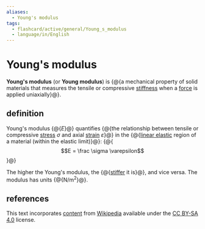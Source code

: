 ```yaml
---
aliases:
  - Young's modulus
tags:
  - flashcard/active/general/Young_s_modulus
  - language/in/English
---
```


# Young's modulus

__Young's modulus__ (or __Young modulus__) is {@{a mechanical property of solid materials that measures the tensile or compressive [stiffness](stiffness.md) when a [force](force.md) is applied uniaxially}@}.

## definition

Young's modulus {@{$E$}@} quantifies {@{the relationship between tensile or compressive [stress](stress%20(mechanics).md) $\sigma$ and axial [strain](strain%20(mechanics).md) $\varepsilon$}@} in the {@{[linear elastic](linear%20elasticity.md) region of a material (within the elastic limit)}@}: {@{$$E = \frac \sigma \varepsilon$$}@}

The higher the Young's modulus, the {@{[stiffer](stiffness.md) it is}@}, and vice versa. The modulus has units {@{N/m<sup>2</sup>}@}.

## references

This text incorporates [content](https://en.wikipedia.org/wiki/Young's_modulus) from [Wikipedia](Wikipedia.md) available under the [CC BY-SA 4.0](https://creativecommons.org/licenses/by-sa/4.0/) license.
